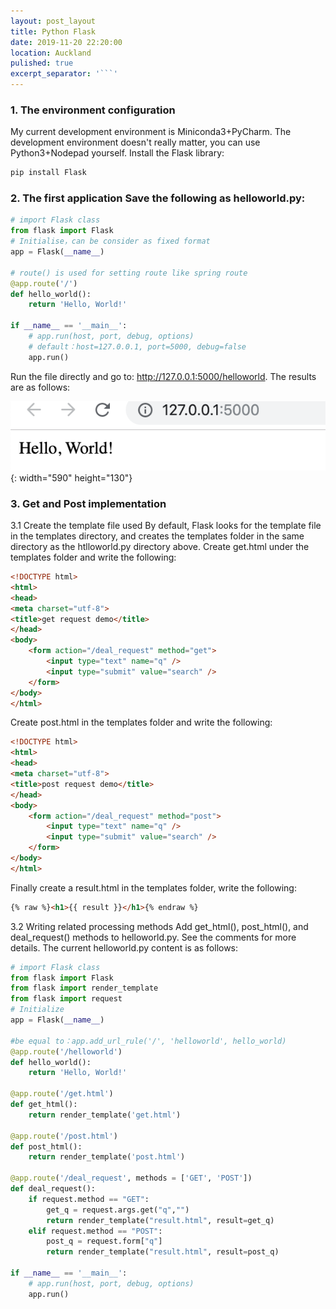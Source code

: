 ```yaml
---
layout: post_layout
title: Python Flask
date: 2019-11-20 22:20:00
location: Auckland
pulished: true
excerpt_separator: '```'
---
```


### **1\. The environment configuration**

My current development environment is Miniconda3+PyCharm. The development environment doesn't really matter, you can use Python3+Nodepad yourself. Install the Flask library:

~~~python
pip install Flask
~~~

### **2\. The first application Save the following as helloworld.py:**

~~~python
# import Flask class
from flask import Flask
# Initialise，can be consider as fixed format
app = Flask(__name__)

# route() is used for setting route like spring route
@app.route('/')
def hello_world():
    return 'Hello, World!'

if __name__ == '__main__':
    # app.run(host, port, debug, options)
    # default：host=127.0.0.1, port=5000, debug=false
    app.run()
~~~

Run the file directly and go to: http://127.0.0.1:5000/helloworld. The results are as follows:

![](/uploads/screen-shot-2019-11-25-at-10-28-17-am.png){: width="590" height="130"}

### **3\. Get and Post implementation**

3\.1 Create the template file used By default, Flask looks for the template file in the templates directory, and creates the templates folder in the same directory as the htlloworld.py directory above. Create get.html under the templates folder and write the following:

~~~html
<!DOCTYPE html>
<html>
<head>
<meta charset="utf-8">
<title>get request demo</title>
</head>
<body>
    <form action="/deal_request" method="get">
        <input type="text" name="q" />
        <input type="submit" value="search" />
    </form>
</body>
</html>
~~~

Create post.html in the templates folder and write the following:

~~~html
<!DOCTYPE html>
<html>
<head>
<meta charset="utf-8">
<title>post request demo</title>
</head>
<body>
    <form action="/deal_request" method="post">
        <input type="text" name="q" />
        <input type="submit" value="search" />
    </form>
</body>
</html>
~~~

Finally create a result.html in the templates folder, write the following:

~~~html
{% raw %}<h1>{{ result }}</h1>{% endraw %}
~~~

3\.2 Writing related processing methods Add get\_html(), post\_html(), and deal\_request() methods to helloworld.py. See the comments for more details. The current helloworld.py content is as follows:

~~~python
# import Flask class
from flask import Flask
from flask import render_template
from flask import request
# Initialize
app = Flask(__name__)

#be equal to：app.add_url_rule('/', 'helloworld', hello_world)
@app.route('/helloworld')
def hello_world():
    return 'Hello, World!'

@app.route('/get.html')
def get_html():
    return render_template('get.html')

@app.route('/post.html')
def post_html():
    return render_template('post.html')

@app.route('/deal_request', methods = ['GET', 'POST'])
def deal_request():
    if request.method == "GET":
        get_q = request.args.get("q","")
        return render_template("result.html", result=get_q)
    elif request.method == "POST":
        post_q = request.form["q"]
        return render_template("result.html", result=post_q)

if __name__ == '__main__':
    # app.run(host, port, debug, options)
    app.run()
~~~